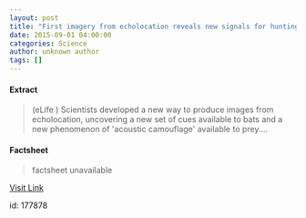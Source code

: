 ```yaml
---
layout: post
title: "First imagery from echolocation reveals new signals for hunting bats"
date: 2015-09-01 04:00:00
categories: Science
author: unknown author
tags: []
---
```



#### Extract
>(eLife ) Scientists developed a new way to produce images from echolocation, uncovering a new set of cues available to bats and a new phenomenon of 'acoustic camouflage' available to prey....

#### Factsheet
>factsheet unavailable

[Visit Link](http://www.eurekalert.org/pub_releases/2015-09/e-fif082715.php)

id:  177878


